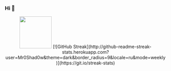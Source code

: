 ### Hi 👋
<div id="header" align="center">
  <img src="https://media2.giphy.com/media/2IudUHdI075HL02Pkk/giphy.gif?cid=ecf05e47ayd2g3iwhjy1c0z6r0ui4u4ngdvn0ca8kfc9s9iy&ep=v1_gifs_search&rid=giphy.gif&ct=g" width="100"/>
<div\>
[![GitHub Streak](http://github-readme-streak-stats.herokuapp.com?user=Mr0Shad0w&theme=dark&border_radius=9&locale=ru&mode=weekly)](https://git.io/streak-stats)
